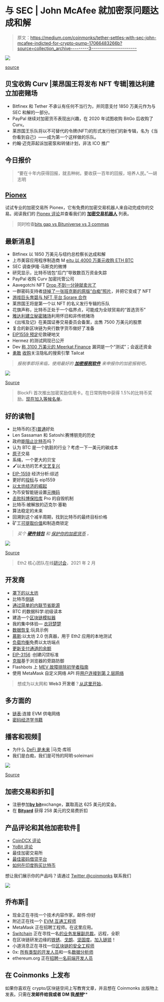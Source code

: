 # 与 SEC | John McAfee 就加密泵问题达成和解

> 原文：<https://medium.com/coinmonks/tether-settles-with-sec-john-mcafee-indicted-for-crypto-pump-17066483266b?source=collection_archive---------3----------------------->

![](img/df45f71f33d3c75903c959dc1238d917.png)

[source](https://www.reddit.com/r/Bitcoin/comments/lykzdv/for_the_intellectuals_out_there/)

## 贝宝收购 Curv |莱昂国王将发布 NFT 专辑|雅达利建立加密赌场

*   Bitfinex 和 Tether 不承认有任何不当行为，并同意支付 1850 万美元作为与 SEC 和解的一部分。
*   PayPal 继续对加密货币表现出兴趣，在 2020 年试图收购 BitGo 后收购了 Curv。
*   莱昂国王乐队将以不可替代的令牌(NFT)的形式发行他们的新专辑，名为《当你看到自己》——成为第一个这样做的乐队。
*   约翰·迈克菲起诉加密泵和转储计划，非法 ICO 推广

## 今日报价

> “要在十年内获得回报，就去种树。要收获一百年的回报，培养人民。”—胡志明

## [Pionex](http://blog.coincodecap.com/go/pionex)

试试专业的加密交易所 Pionex，它有免费的加密交易机器人来自动完成你的交易。阅读我们的 [Pionex 评论](/coinmonks/pionex-review-exchange-with-crypto-trading-bot-1e459d0191ea)并查看我们的 [**加密交易机器人**](/coinmonks/crypto-trading-bot-c2ffce8acb2a) 列表。

> 同时检查[bits gap vs Bituniverse vs 3 commas](https://www.youtube.com/watch?v=7kQvPpE08ts&t=367s)

## 最新消息📰

*   Bitfinex 以 1850 万美元与纽约总检察长达成和解
*   上市美容应用程序制造商 M [eitu 以 4000 万美元收购 ETH BTC](https://www.theblockcrypto.com/post/97477/meitu-40-million-btc-eth)
*   SEC 调查伊隆·马斯克的微博
*   研究显示，比特币钱包“后门”导致数百万资金失踪
*   PayPal 收购 Curv 加密托管公司
*   Aavegotchi NFT [Drop 不到一分钟就卖光了](https://thedefiant.io/aavegotchi-nft-drop-sells-out-in-under-one-minute/)
*   一群密码支持者[烧掉了一张班克斯的原版“白痴”照片](https://news.bitcoin.com/burned-original-banksy-morons-print-nft/)，并把它变成了 NFT
*   [游戏巨头育碧与 NFT 平台 Sorare 合作](https://thedefiant.io/gaming-giant-ubisoft-partners-with-nft-platform-sorare/)
*   莱昂国王将是第一个以 NFT 的名义发行专辑的乐队
*   花旗声称，比特币正处于一个临界点，可能成为全球贸易的“首选货币”
*   [雅达利建立秘密赌场](https://www.bloomberg.com/news/articles/2021-03-08/atari-partners-with-crypto-gaming-operation-to-launch-casino?ref=coingecko&utm_medium=email&utm_source=coingecko&utm_content=%F0%9F%9A%80+How+much+would+you+pay+for+a+piece+of+Twitter+history%3F+%F0%9F%92%AC&utm_campaign=CoinGecko+Newsletters)利用怀旧和非传统赌场
*   《出埃及记》在美国证券交易委员会备案，出售 7500 万美元的股票
*   复合的新区块链为央行数字货币做好了准备
*   [EIP1559 预定](https://hackmd.io/@timbeiko/1559-updates/https%3A%2F%2Fhackmd.io%2F%40timbeiko%2F1559-update-008)伦敦硬地叉
*   Hermez 的测试网现已公开
*   Dev [称 3100 万美元的 Meerkat Finance](https://cointelegraph.com/news/dev-says-31-million-meerkat-finance-exploit-was-a-test-will-return-funds) 漏洞是一个“测试”；会返还资金
*   [勇敢](https://brave.com/) [收购](https://brave.com/brave-search/)关注隐私的搜索引擎 Tailcat

> *报税季即将来临，使用最好的* [***加密报税软件***](/coinmonks/best-crypto-tax-tool-for-my-money-72d4b430816b) *来申报你的加密报税吧。*

![](img/ed6146432555f9f4d9779020501ef959.png)

[Source](https://www.reddit.com/r/CryptoMarkets/comments/lxd6fw/ey/)

> BlockFi 首次推出加密奖励信用卡。在日常购物中获得 1.5%的比特币奖励。[现在加入等候名单](http://blog.coincodecap.com/go/blockfi)。

## 好的读物📑

*   比特币的[(不)普通](https://dci.mit.edu/research/2021/2/25/dci-bitcoin-security-effort)好处
*   Len Sassaman 和 Satoshi:赛博朋克的历史
*   政府[能阻止比特币](https://quillette.com/2021/02/21/can-governments-stop-bitcoin/)吗？
*   认为 BTC 是一个肮脏的行业？考虑一下一美元的碳成本
*   [原子](https://www.sec.gov/news/speech/peirce-atomic-trading-2021-02-22)交易
*   系绳，一个更大的贝宝
*   🖌️以太坊的艺术[文艺复兴](https://felipether.medium.com/%EF%B8%8F-ethereums-artistic-renaissance-77de62df1a69)
*   [EIP-1559](/coinmonks/economic-analysis-of-eip-1559-a-summary-afac46533928) 经济分析:综述
*   更好的[投标](https://barnabe.substack.com/p/better-bidding-with-eip1559)与 eip1559
*   [以太坊经济的崛起](https://www.coinbase.com/learn/market-updates/deep-dive-ethereum-economy)
*   为币安智能链设置[元掩码](https://blog.coincodecap.com/metamask-for-binance-smart-chain)
*   [击败科博保险库](/swlh/defeating-the-cobo-vault-pros-self-destruct-mechanism-abf321e2f5b5) Pro 的自毁机制
*   比特币:被解放的迈克尔·塞勒
*   算法稳定的未来
*   回溯到这个减半周期，找到比特币的最终目标价格
*   矿工[可提取价值](https://doseofdefi.substack.com/p/miner-extractable-value-and-makers)和制造商锁定

> *买个* [***硬件钱包***](/coinmonks/the-best-cryptocurrency-hardware-wallets-of-2020-e28b1c124069) *和* [*保护你的加密货币*](/coinmonks/how-to-prevent-cryptocurrency-hacking-and-theft-from-your-wallet-65c8ff767766) *。*

![](img/68f11f427cd687434525cacdbe2072df.png)

[Source](https://www.reddit.com/r/Bitcoin/comments/kmof53/the_8_laws_of_bitcoin_updated/)

> Eth2 核心团队在线[研讨会](https://hackmd.io/@hww/workshop_feb_2021)，2021 年 2 月

## 开发商

*   [罩下的以太坊](/coinmonks/ethereum-under-the-hood-part-1-ver-0-4-7ac9ccbfd0f6)
*   比特币[侧链](/iovlabs-innovation-stories/bitcoin-sidechains-74a72ceba35d)
*   [通过简单的内联节省能源](https://blog.soliditylang.org/2021/03/02/saving-gas-with-simple-inliner/)
*   BTC 的数据科学:初级读本
*   建造一个[区块链模拟器](/coinmonks/building-a-blockchain-simulator-2331087bebc4)
*   我的集中体验— [衣冠楚楚](https://defited.medium.com/my-centralized-experience-dapper-3d3e3a99cbd7)
*   [数据恢复](https://hackmd.io/@benjaminion/data_recovery):玩具示例
*   [慕斯](https://ethereum-mousse.medium.com/mousse-an-ethereum-2-0-emulator-for-local-testing-of-eth2-applications-19af727519ce):以太坊 2.0 仿真器，用于 Eth2 应用的本地测试
*   [负载均衡](https://chasewright.com/load-balancing-freemium-ethereum-endpoints/)免费以太坊端点
*   [更新支付通道的余额](/coinmonks/updating-the-balance-of-a-payment-channel-944a713a8408)
*   [EIP-3156](https://soliditydeveloper.com/eip-3156) :创建闪贷标准
*   [克服](https://orenlab.sise.bgu.ac.il/p/PP0)基于浏览器的旁路防御
*   Flashbots 上 [MEV 故障排除初学者指南](https://fifikobayashi.medium.com/beginners-guide-to-troubleshooting-mev-on-flashbots-aee175048858)
*   使用 MetaMask 自定义网络 API 将[用户连接到第 2 层网络](https://consensys.net/blog/metamask/connect-users-to-layer-2-networks-with-the-metamask-custom-networks-api/)

> 想成为以太网和 **Web3 开发者**？[从这里开始](http://blog.coincodecap.com/go/learn)。

## 多方面的

*   [链表](https://chainlist.org/):连接 EVM 供电网络
*   [密码经济学书籍](https://dci.mit.edu/research/2021/2/25/dci-bitcoin-security-effort)

## 播客和视频💽

*   为什么 [DeFi 是未来](http://podcast.banklesshq.com/54-why-defi-is-the-future-mark-cuban) |马克·库班
*   我们是白痴，我们是可怜的阿明·soleiman‪i‬

![](img/7e3e03649f4d31076f8948b241d278ed.png)

[Source](https://www.reddit.com/r/CryptoMarkets/comments/lyyswg/volume_and_trends/)

## 加密交易和折扣🔖

*   注册参加[**by bit**](/coinmonks/bybit-exchange-review-dbd570019b71)exchange，赢取高达 625 美元的奖金。
*   在 [**Bityard**](https://blog.coincodecap.com/go/bityard) 获得 258 美元的交易费折扣

## 产品评论和其他加密软件📙

*   [CoinDCX 评论](https://blog.coincodecap.com/coindcx-review)
*   [YoBit 评论](https://blog.coincodecap.com/yobit-review)
*   最佳加密交易所
*   [最佳密码借贷平台](/coinmonks/top-5-crypto-lending-platforms-in-2020-that-you-need-to-know-a1b675cec3fa)
*   [如何在印度购买比特币](https://blog.coincodecap.com/buy-bitcoin-india)

想让我们展示你的产品吗？请通过 [Twitter @coinmonks](https://twitter.com/coinmonks) 联系我们

![](img/3da9a9f25ff585f74418987b7e6b5f1e.png)

## 乔布斯👷

*   现金正在寻找一个技术内容作家，邮件:你好
*   附近正在找一个 [EVM 互通工程师](https://boards.greenhouse.io/near/jobs/4844647002)
*   MetaMask 正在招聘工程师。在这里应用。
*   [Switchain](https://www.switchain.com/) 正在寻找一名[的业务发展副总裁](https://cryptocurrencyjobs.co/sales/switchain-vp-of-business-development/)。远程，全职
*   在区块链研发边缘的[铁锈](https://chainsafe.io/careers/openpositions/rust-developer)、[戈朗](https://chainsafe.io/careers/openpositions/lead-golang-developer)、[坚固度](https://chainsafe.io/careers/openpositions/solidity-engineer)。[加入链锁](https://chainsafe.io/careers/openpositions)！
*   小道消息正在寻找一位[区块链的安全工程师](https://jobs.lever.co/trailofbits/4f459855-3299-462f-9e73-299a840d5baf)
*   0x: [所有类型的开发人员](https://0x.org/about/jobs)和一名[数据分析师](https://boards.greenhouse.io/0x/jobs/4220949002)
*   ethereum.org 正在[招聘一名前端开发人员](https://ethereum.bamboohr.com/jobs/view.php?id=32)

## 在 Coinmonks 上发布

如果你喜欢在 crypto/区块链空间上写教育文章，并且想在 Coinmonks 出版物上发表。只需在**发邮件给我或者 DM 我**[***推特***](https://twitter.com/coinmonks)**